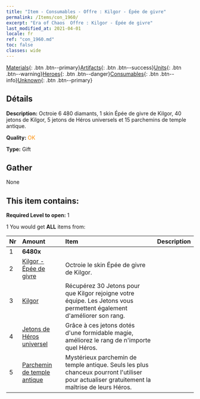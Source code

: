 ```yaml
---
title: "Item - Consumables - Offre : Kilgor - Épée de givre"
permalink: /Items/con_1960/
excerpt: "Era of Chaos  Offre : Kilgor - Épée de givre"
last_modified_at: 2021-04-01
locale: fr
ref: "con_1960.md"
toc: false
classes: wide
---
```

 [Materials](/fr/Items/){: .btn .btn--primary}[Artifacts](/fr/Items/Artifacts/){: .btn .btn--success}[Units](/fr/Items/Units/){: .btn .btn--warning}[Heroes](/fr/Items/Heroes/){: .btn .btn--danger}[Consumables](/fr/Items/Consumables/){: .btn .btn--info}[Unknown](/fr/Items/Unknown/){: .btn .btn--primary}

## Détails
 **Description:** Octroie 6 480 diamants, 1 skin Épée de givre de Kilgor, 40 jetons de Kilgor, 5 jetons de Héros universels et 15 parchemins de temple antique.

 **Quality:** <span style="color: #FF8C00">OK</span>

 **Type:** Gift

## Gather

  None

## This item contains:

 **Required Level to open:** 1

 1 You would get **ALL** items  from:

  | Nr | Amount |     Item    | Description |
  |:---|:-------|:------------|:-----------:|
  | 1 |  **6480x** | <i class="fas fa-gem"/> |  | 
  | 2 | [Kilgor - Épée de givre](/fr/Items/con_1055/) | Octroie le skin Épée de givre de Kilgor. | 
  | 3 | [Kilgor](/fr/Items/her_374/) | Récupérez 30 Jetons pour que Kilgor rejoigne votre équipe. Les Jetons vous permettent également d'améliorer son rang. | 
  | 4 | [Jetons de Héros universel](/fr/Items/her_358/) | Grâce à ces jetons dotés d'une formidable magie, améliorez le rang de n'importe quel Héros. | 
  | 5 | [Parchemin de temple antique](/fr/Items/con_697/) | Mystérieux parchemin de temple antique. Seuls les plus chanceux pourront l'utiliser pour actualiser gratuitement la maîtrise de leurs Héros. | 
